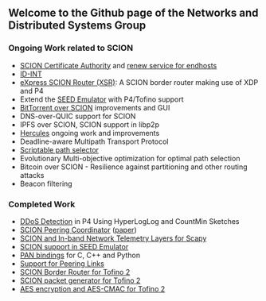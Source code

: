 ## Welcome to the Github page of the Networks and Distributed Systems Group

### Ongoing Work related to SCION

- [SCION Certificate Authority](https://github.com/netsys-lab/scion-ca) and
  [renew service for endhosts](https://github.com/netsys-lab/scionlab-cert-renewer)
- [ID-INT](https://github.com/netsys-lab/id-int-spec)
- [eXpress SCION Router (XSR)](https://github.com/netsys-lab/express-scion-router):
  A SCION border router making use of XDP and P4
- Extend the [SEED Emulator](https://github.com/seed-labs/seed-emulator) with
  P4/Tofino support
- [BitTorrent over SCION](https://github.com/netsys-lab/bittorrent-over-scion)
  improvements and GUI
- DNS-over-QUIC support for SCION
- IPFS over SCION, SCION support in libp2p
- [Hercules](https://github.com/netsec-ethz/hercules) ongoing work and improvements
- Deadline-aware Multipath Transport Protocol
- [Scriptable path selector](https://github.com/netsys-lab/pan-lua)
- Evolutionary Multi-objective optimization for optimal path selection
- Bitcoin over SCION - Resilience against partitioning and other routing attacks
- Beacon filtering

### Completed Work

- [DDoS Detection](https://github.com/netsys-lab/ddos-detection-sketches-p4)
  in P4 Using HyperLogLog and CountMin Sketches
- [SCION Peering Coordinator](https://github.com/netsys-lab/scion-peering-coordinator)
  ([paper](https://journal.ub.tu-berlin.de/eceasst/article/view/1159))
- [SCION and In-band Network Telemetry Layers for Scapy](https://github.com/lschulz/scapy-scion-int)
- [SCION support in SEED Emulator](https://github.com/seed-labs/seed-emulator/pull/143)
- [PAN bindings](https://github.com/lschulz/pan-bindings) for C, C++ and Python
- [Support for Peering Links](https://github.com/scionproto/scion/pull/4299)
- [SCION Border Router for Tofino 2](https://github.com/netsys-lab/scion-p4)
- [SCION packet generator for Tofino 2](https://github.com/netsys-lab/scion-p4/tree/main/tofino-pktgen)
- [AES encryption and AES-CMAC for Tofino 2](https://github.com/netsys-lab/scion-p4/tree/main/tofino-crypto)
